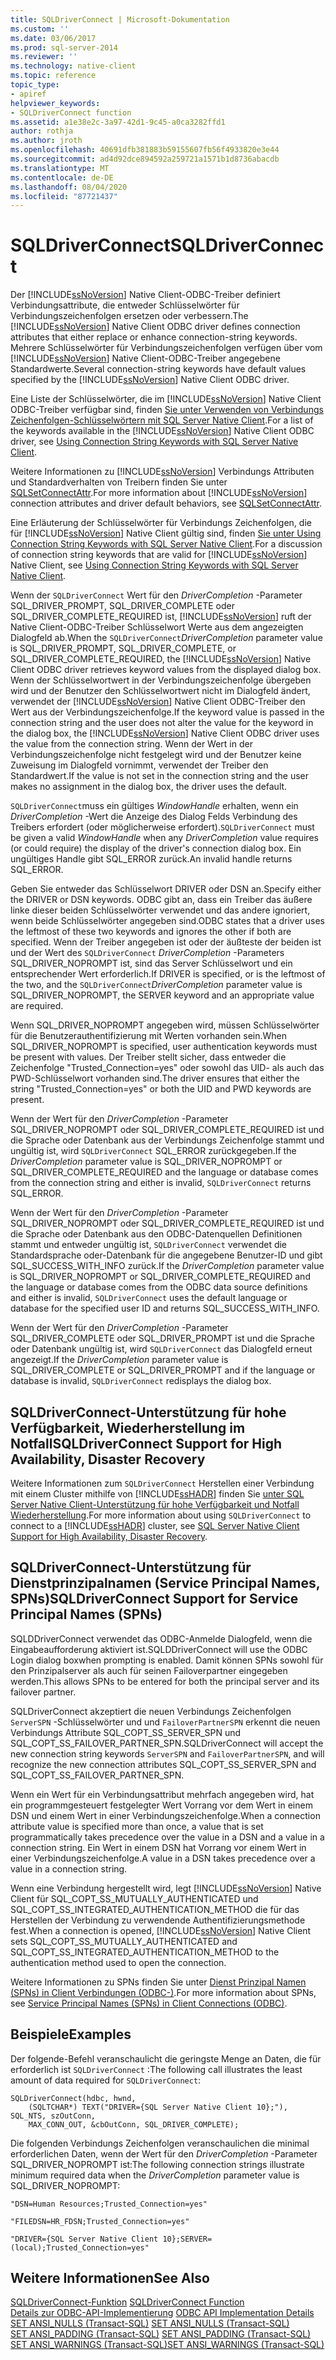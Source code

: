 ```yaml
---
title: SQLDriverConnect | Microsoft-Dokumentation
ms.custom: ''
ms.date: 03/06/2017
ms.prod: sql-server-2014
ms.reviewer: ''
ms.technology: native-client
ms.topic: reference
topic_type:
- apiref
helpviewer_keywords:
- SQLDriverConnect function
ms.assetid: a1e38e2c-3a97-42d1-9c45-a0ca3282ffd1
author: rothja
ms.author: jroth
ms.openlocfilehash: 40691dfb381883b59155607fb56f4933820e3e44
ms.sourcegitcommit: ad4d92dce894592a259721a1571b1d8736abacdb
ms.translationtype: MT
ms.contentlocale: de-DE
ms.lasthandoff: 08/04/2020
ms.locfileid: "87721437"
---
```

# <a name="sqldriverconnect"></a><span data-ttu-id="724f5-102">SQLDriverConnect</span><span class="sxs-lookup"><span data-stu-id="724f5-102">SQLDriverConnect</span></span>
  <span data-ttu-id="724f5-103">Der [!INCLUDE[ssNoVersion](../../includes/ssnoversion-md.md)] Native Client-ODBC-Treiber definiert Verbindungsattribute, die entweder Schlüsselwörter für Verbindungszeichenfolgen ersetzen oder verbessern.</span><span class="sxs-lookup"><span data-stu-id="724f5-103">The [!INCLUDE[ssNoVersion](../../includes/ssnoversion-md.md)] Native Client ODBC driver defines connection attributes that either replace or enhance connection-string keywords.</span></span> <span data-ttu-id="724f5-104">Mehrere Schlüsselwörter für Verbindungszeichenfolgen verfügen über vom [!INCLUDE[ssNoVersion](../../includes/ssnoversion-md.md)] Native Client-ODBC-Treiber angegebene Standardwerte.</span><span class="sxs-lookup"><span data-stu-id="724f5-104">Several connection-string keywords have default values specified by the [!INCLUDE[ssNoVersion](../../includes/ssnoversion-md.md)] Native Client ODBC driver.</span></span>  
  
 <span data-ttu-id="724f5-105">Eine Liste der Schlüsselwörter, die im [!INCLUDE[ssNoVersion](../../includes/ssnoversion-md.md)] Native Client ODBC-Treiber verfügbar sind, finden [Sie unter Verwenden von Verbindungs Zeichenfolgen-Schlüsselwörtern mit SQL Server Native Client](../native-client/applications/using-connection-string-keywords-with-sql-server-native-client.md).</span><span class="sxs-lookup"><span data-stu-id="724f5-105">For a list of the keywords available in the [!INCLUDE[ssNoVersion](../../includes/ssnoversion-md.md)] Native Client ODBC driver, see [Using Connection String Keywords with SQL Server Native Client](../native-client/applications/using-connection-string-keywords-with-sql-server-native-client.md).</span></span>  
  
 <span data-ttu-id="724f5-106">Weitere Informationen zu [!INCLUDE[ssNoVersion](../../includes/ssnoversion-md.md)] Verbindungs Attributen und Standardverhalten von Treibern finden Sie unter [SQLSetConnectAttr](sqlsetconnectattr.md).</span><span class="sxs-lookup"><span data-stu-id="724f5-106">For more information about [!INCLUDE[ssNoVersion](../../includes/ssnoversion-md.md)] connection attributes and driver default behaviors, see [SQLSetConnectAttr](sqlsetconnectattr.md).</span></span>  
  
 <span data-ttu-id="724f5-107">Eine Erläuterung der Schlüsselwörter für Verbindungs Zeichenfolgen, die für [!INCLUDE[ssNoVersion](../../includes/ssnoversion-md.md)] Native Client gültig sind, finden [Sie unter Using Connection String Keywords with SQL Server Native Client](../native-client/applications/using-connection-string-keywords-with-sql-server-native-client.md).</span><span class="sxs-lookup"><span data-stu-id="724f5-107">For a discussion of connection string keywords that are valid for [!INCLUDE[ssNoVersion](../../includes/ssnoversion-md.md)] Native Client, see [Using Connection String Keywords with SQL Server Native Client](../native-client/applications/using-connection-string-keywords-with-sql-server-native-client.md).</span></span>  
  
 <span data-ttu-id="724f5-108">Wenn der `SQLDriverConnect` Wert für den *DriverCompletion* -Parameter SQL_DRIVER_PROMPT, SQL_DRIVER_COMPLETE oder SQL_DRIVER_COMPLETE_REQUIRED ist, [!INCLUDE[ssNoVersion](../../includes/ssnoversion-md.md)] ruft der Native Client-ODBC-Treiber Schlüsselwort Werte aus dem angezeigten Dialogfeld ab.</span><span class="sxs-lookup"><span data-stu-id="724f5-108">When the `SQLDriverConnect`*DriverCompletion* parameter value is SQL_DRIVER_PROMPT, SQL_DRIVER_COMPLETE, or SQL_DRIVER_COMPLETE_REQUIRED, the [!INCLUDE[ssNoVersion](../../includes/ssnoversion-md.md)] Native Client ODBC driver retrieves keyword values from the displayed dialog box.</span></span> <span data-ttu-id="724f5-109">Wenn der Schlüsselwortwert in der Verbindungszeichenfolge übergeben wird und der Benutzer den Schlüsselwortwert nicht im Dialogfeld ändert, verwendet der [!INCLUDE[ssNoVersion](../../includes/ssnoversion-md.md)] Native Client ODBC-Treiber den Wert aus der Verbindungszeichenfolge.</span><span class="sxs-lookup"><span data-stu-id="724f5-109">If the keyword value is passed in the connection string and the user does not alter the value for the keyword in the dialog box, the [!INCLUDE[ssNoVersion](../../includes/ssnoversion-md.md)] Native Client ODBC driver uses the value from the connection string.</span></span> <span data-ttu-id="724f5-110">Wenn der Wert in der Verbindungszeichenfolge nicht festgelegt wird und der Benutzer keine Zuweisung im Dialogfeld vornimmt, verwendet der Treiber den Standardwert.</span><span class="sxs-lookup"><span data-stu-id="724f5-110">If the value is not set in the connection string and the user makes no assignment in the dialog box, the driver uses the default.</span></span>  
  
 <span data-ttu-id="724f5-111">`SQLDriverConnect`muss ein gültiges *WindowHandle* erhalten, wenn ein *DriverCompletion* -Wert die Anzeige des Dialog Felds Verbindung des Treibers erfordert (oder möglicherweise erfordert).</span><span class="sxs-lookup"><span data-stu-id="724f5-111">`SQLDriverConnect` must be given a valid *WindowHandle* when any *DriverCompletion* value requires (or could require) the display of the driver's connection dialog box.</span></span> <span data-ttu-id="724f5-112">Ein ungültiges Handle gibt SQL_ERROR zurück.</span><span class="sxs-lookup"><span data-stu-id="724f5-112">An invalid handle returns SQL_ERROR.</span></span>  
  
 <span data-ttu-id="724f5-113">Geben Sie entweder das Schlüsselwort DRIVER oder DSN an.</span><span class="sxs-lookup"><span data-stu-id="724f5-113">Specify either the DRIVER or DSN keywords.</span></span> <span data-ttu-id="724f5-114">ODBC gibt an, dass ein Treiber das äußere linke dieser beiden Schlüsselwörter verwendet und das andere ignoriert, wenn beide Schlüsselwörter angegeben sind.</span><span class="sxs-lookup"><span data-stu-id="724f5-114">ODBC states that a driver uses the leftmost of these two keywords and ignores the other if both are specified.</span></span> <span data-ttu-id="724f5-115">Wenn der Treiber angegeben ist oder der äußteste der beiden ist und der Wert des `SQLDriverConnect` *DriverCompletion* -Parameters SQL_DRIVER_NOPROMPT ist, sind das Server Schlüsselwort und ein entsprechender Wert erforderlich.</span><span class="sxs-lookup"><span data-stu-id="724f5-115">If DRIVER is specified, or is the leftmost of the two, and the `SQLDriverConnect`*DriverCompletion* parameter value is SQL_DRIVER_NOPROMPT, the SERVER keyword and an appropriate value are required.</span></span>  
  
 <span data-ttu-id="724f5-116">Wenn SQL_DRIVER_NOPROMPT angegeben wird, müssen Schlüsselwörter für die Benutzerauthentifizierung mit Werten vorhanden sein.</span><span class="sxs-lookup"><span data-stu-id="724f5-116">When SQL_DRIVER_NOPROMPT is specified, user authentication keywords must be present with values.</span></span> <span data-ttu-id="724f5-117">Der Treiber stellt sicher, dass entweder die Zeichenfolge "Trusted_Connection=yes" oder sowohl das UID- als auch das PWD-Schlüsselwort vorhanden sind.</span><span class="sxs-lookup"><span data-stu-id="724f5-117">The driver ensures that either the string "Trusted_Connection=yes" or both the UID and PWD keywords are present.</span></span>  
  
 <span data-ttu-id="724f5-118">Wenn der Wert für den *DriverCompletion* -Parameter SQL_DRIVER_NOPROMPT oder SQL_DRIVER_COMPLETE_REQUIRED ist und die Sprache oder Datenbank aus der Verbindungs Zeichenfolge stammt und ungültig ist, wird `SQLDriverConnect` SQL_ERROR zurückgegeben.</span><span class="sxs-lookup"><span data-stu-id="724f5-118">If the *DriverCompletion* parameter value is SQL_DRIVER_NOPROMPT or SQL_DRIVER_COMPLETE_REQUIRED and the language or database comes from the connection string and either is invalid, `SQLDriverConnect` returns SQL_ERROR.</span></span>  
  
 <span data-ttu-id="724f5-119">Wenn der Wert für den *DriverCompletion* -Parameter SQL_DRIVER_NOPROMPT oder SQL_DRIVER_COMPLETE_REQUIRED ist und die Sprache oder Datenbank aus den ODBC-Datenquellen Definitionen stammt und entweder ungültig ist, `SQLDriverConnect` verwendet die Standardsprache oder-Datenbank für die angegebene Benutzer-ID und gibt SQL_SUCCESS_WITH_INFO zurück.</span><span class="sxs-lookup"><span data-stu-id="724f5-119">If the *DriverCompletion* parameter value is SQL_DRIVER_NOPROMPT or SQL_DRIVER_COMPLETE_REQUIRED and the language or database comes from the ODBC data source definitions and either is invalid, `SQLDriverConnect` uses the default language or database for the specified user ID and returns SQL_SUCCESS_WITH_INFO.</span></span>  
  
 <span data-ttu-id="724f5-120">Wenn der Wert für den *DriverCompletion* -Parameter SQL_DRIVER_COMPLETE oder SQL_DRIVER_PROMPT ist und die Sprache oder Datenbank ungültig ist, wird `SQLDriverConnect` das Dialogfeld erneut angezeigt.</span><span class="sxs-lookup"><span data-stu-id="724f5-120">If the *DriverCompletion* parameter value is SQL_DRIVER_COMPLETE or SQL_DRIVER_PROMPT and if the language or database is invalid, `SQLDriverConnect` redisplays the dialog box.</span></span>  
  
## <a name="sqldriverconnect-support-for-high-availability-disaster-recovery"></a><span data-ttu-id="724f5-121">SQLDriverConnect-Unterstützung für hohe Verfügbarkeit, Wiederherstellung im Notfall</span><span class="sxs-lookup"><span data-stu-id="724f5-121">SQLDriverConnect Support for High Availability, Disaster Recovery</span></span>  
 <span data-ttu-id="724f5-122">Weitere Informationen zum `SQLDriverConnect` Herstellen einer Verbindung mit einem Cluster mithilfe von [!INCLUDE[ssHADR](../../includes/sshadr-md.md)] finden Sie [unter SQL Server Native Client-Unterstützung für hohe Verfügbarkeit und Notfall Wiederherstellung](../native-client/features/sql-server-native-client-support-for-high-availability-disaster-recovery.md).</span><span class="sxs-lookup"><span data-stu-id="724f5-122">For more information about using `SQLDriverConnect` to connect to a [!INCLUDE[ssHADR](../../includes/sshadr-md.md)] cluster, see [SQL Server Native Client Support for High Availability, Disaster Recovery](../native-client/features/sql-server-native-client-support-for-high-availability-disaster-recovery.md).</span></span>  
  
## <a name="sqldriverconnect-support-for-service-principal-names-spns"></a><span data-ttu-id="724f5-123">SQLDriverConnect-Unterstützung für Dienstprinzipalnamen (Service Principal Names, SPNs)</span><span class="sxs-lookup"><span data-stu-id="724f5-123">SQLDriverConnect Support for Service Principal Names (SPNs)</span></span>  
 <span data-ttu-id="724f5-124">SQLDDriverConnect verwendet das ODBC-Anmelde Dialogfeld, wenn die Eingabeaufforderung aktiviert ist.</span><span class="sxs-lookup"><span data-stu-id="724f5-124">SQLDDriverConnect will use the ODBC Login dialog boxwhen prompting is enabled.</span></span> <span data-ttu-id="724f5-125">Damit können SPNs sowohl für den Prinzipalserver als auch für seinen Failoverpartner eingegeben werden.</span><span class="sxs-lookup"><span data-stu-id="724f5-125">This allows SPNs to be entered for both the principal server and its failover partner.</span></span>  
  
 <span data-ttu-id="724f5-126">SQLDriverConnect akzeptiert die neuen Verbindungs Zeichenfolgen `ServerSPN` -Schlüsselwörter und und `FailoverPartnerSPN` erkennt die neuen Verbindungs Attribute SQL_COPT_SS_SERVER_SPN und SQL_COPT_SS_FAILOVER_PARTNER_SPN.</span><span class="sxs-lookup"><span data-stu-id="724f5-126">SQLDriverConnect will accept the new connection string keywords `ServerSPN` and `FailoverPartnerSPN`, and will recognize the new connection attributes SQL_COPT_SS_SERVER_SPN and SQL_COPT_SS_FAILOVER_PARTNER_SPN.</span></span>  
  
 <span data-ttu-id="724f5-127">Wenn ein Wert für ein Verbindungsattribut mehrfach angegeben wird, hat ein programmgesteuert festgelegter Wert Vorrang vor dem Wert in einem DSN und einem Wert in einer Verbindungszeichenfolge.</span><span class="sxs-lookup"><span data-stu-id="724f5-127">When a connection attribute value is specified more than once, a value that is set programmatically takes precedence over the value in a DSN and a value in a connection string.</span></span> <span data-ttu-id="724f5-128">Ein Wert in einem DSN hat Vorrang vor einem Wert in einer Verbindungszeichenfolge.</span><span class="sxs-lookup"><span data-stu-id="724f5-128">A value in a DSN takes precedence over a value in a connection string.</span></span>  
  
 <span data-ttu-id="724f5-129">Wenn eine Verbindung hergestellt wird, legt [!INCLUDE[ssNoVersion](../../includes/ssnoversion-md.md)] Native Client für SQL_COPT_SS_MUTUALLY_AUTHENTICATED und SQL_COPT_SS_INTEGRATED_AUTHENTICATION_METHOD die für das Herstellen der Verbindung zu verwendende Authentifizierungsmethode fest.</span><span class="sxs-lookup"><span data-stu-id="724f5-129">When a connection is opened, [!INCLUDE[ssNoVersion](../../includes/ssnoversion-md.md)] Native Client sets SQL_COPT_SS_MUTUALLY_AUTHENTICATED and SQL_COPT_SS_INTEGRATED_AUTHENTICATION_METHOD to the authentication method used to open the connection.</span></span>  
  
 <span data-ttu-id="724f5-130">Weitere Informationen zu SPNs finden Sie unter [Dienst Prinzipal Namen &#40;SPNs&#41; in Client Verbindungen &#40;ODBC-&#41;](../native-client/odbc/service-principal-names-spns-in-client-connections-odbc.md).</span><span class="sxs-lookup"><span data-stu-id="724f5-130">For more information about SPNs, see [Service Principal Names &#40;SPNs&#41; in Client Connections &#40;ODBC&#41;](../native-client/odbc/service-principal-names-spns-in-client-connections-odbc.md).</span></span>  
  
## <a name="examples"></a><span data-ttu-id="724f5-131">Beispiele</span><span class="sxs-lookup"><span data-stu-id="724f5-131">Examples</span></span>  
 <span data-ttu-id="724f5-132">Der folgende-Befehl veranschaulicht die geringste Menge an Daten, die für erforderlich ist `SQLDriverConnect` :</span><span class="sxs-lookup"><span data-stu-id="724f5-132">The following call illustrates the least amount of data required for `SQLDriverConnect`:</span></span>  
  
```  
SQLDriverConnect(hdbc, hwnd,  
    (SQLTCHAR*) TEXT("DRIVER={SQL Server Native Client 10};"), SQL_NTS, szOutConn,  
    MAX_CONN_OUT, &cbOutConn, SQL_DRIVER_COMPLETE);  
```  
  
 <span data-ttu-id="724f5-133">Die folgenden Verbindungs Zeichenfolgen veranschaulichen die minimal erforderlichen Daten, wenn der Wert für den *DriverCompletion* -Parameter SQL_DRIVER_NOPROMPT ist:</span><span class="sxs-lookup"><span data-stu-id="724f5-133">The following connection strings illustrate minimum required data when the *DriverCompletion* parameter value is SQL_DRIVER_NOPROMPT:</span></span>  
  
```  
"DSN=Human Resources;Trusted_Connection=yes"  
  
"FILEDSN=HR_FDSN;Trusted_Connection=yes"  
  
"DRIVER={SQL Server Native Client 10};SERVER=(local);Trusted_Connection=yes"  
```  
  
## <a name="see-also"></a><span data-ttu-id="724f5-134">Weitere Informationen</span><span class="sxs-lookup"><span data-stu-id="724f5-134">See Also</span></span>  
 <span data-ttu-id="724f5-135">[SQLDriverConnect-Funktion](https://go.microsoft.com/fwlink/?LinkId=59340) </span><span class="sxs-lookup"><span data-stu-id="724f5-135">[SQLDriverConnect Function](https://go.microsoft.com/fwlink/?LinkId=59340) </span></span>  
 <span data-ttu-id="724f5-136">[Details zur ODBC-API-Implementierung](odbc-api-implementation-details.md) </span><span class="sxs-lookup"><span data-stu-id="724f5-136">[ODBC API Implementation Details](odbc-api-implementation-details.md) </span></span>  
 <span data-ttu-id="724f5-137">[SET ANSI_NULLS &#40;Transact-SQL&#41;](/sql/t-sql/statements/set-ansi-nulls-transact-sql) </span><span class="sxs-lookup"><span data-stu-id="724f5-137">[SET ANSI_NULLS &#40;Transact-SQL&#41;](/sql/t-sql/statements/set-ansi-nulls-transact-sql) </span></span>  
 <span data-ttu-id="724f5-138">[SET ANSI_PADDING &#40;Transact-SQL&#41;](/sql/t-sql/statements/set-ansi-padding-transact-sql) </span><span class="sxs-lookup"><span data-stu-id="724f5-138">[SET ANSI_PADDING &#40;Transact-SQL&#41;](/sql/t-sql/statements/set-ansi-padding-transact-sql) </span></span>  
 [<span data-ttu-id="724f5-139">SET ANSI_WARNINGS &#40;Transact-SQL&#41;</span><span class="sxs-lookup"><span data-stu-id="724f5-139">SET ANSI_WARNINGS &#40;Transact-SQL&#41;</span></span>](/sql/t-sql/statements/set-ansi-warnings-transact-sql)  
  
  
